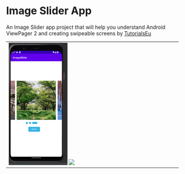 # Image Slider App
An Image Slider app project that will help you understand Android ViewPager 2 and creating swipeable screens by [TutorialsEu](https://www.tutorials.eu)

<table>
  <tr>
    <td>

<img width="35%" src="screenshots/screen_1.png">

<img width="35%" src="screenshots/slider.gif">
</td>

  </tr>
</table>
